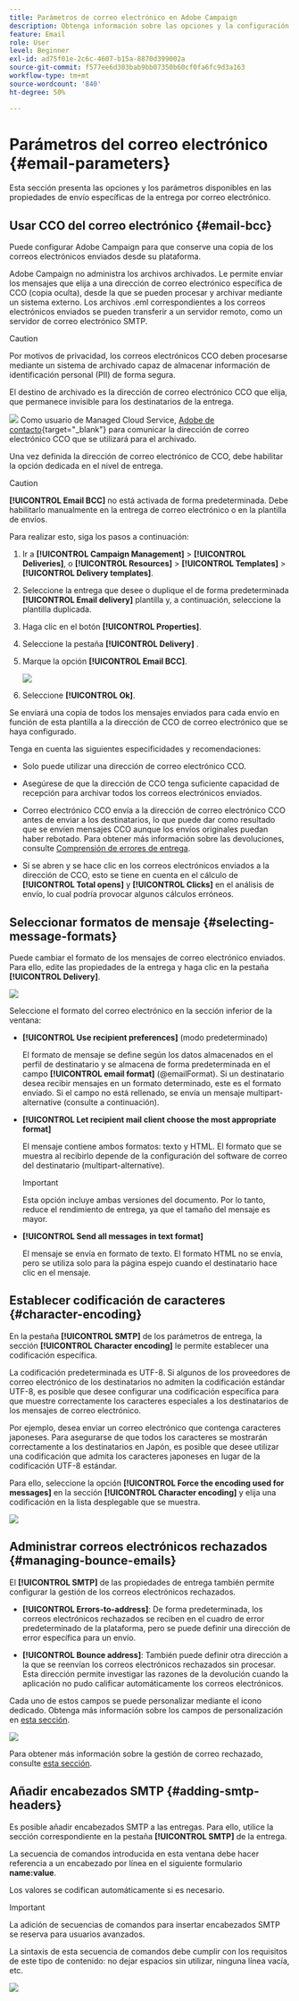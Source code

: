 ```yaml
---
title: Parámetros de correo electrónico en Adobe Campaign
description: Obtenga información sobre las opciones y la configuración específicas del envío de correo electrónico en Adobe Campaign.
feature: Email
role: User
level: Beginner
exl-id: ad75f01e-2c6c-4607-b15a-8870d399002a
source-git-commit: f577ee6d303bab9bb07350b60cf0fa6fc9d3a163
workflow-type: tm+mt
source-wordcount: '840'
ht-degree: 50%

---
```


# Parámetros del correo electrónico {#email-parameters}

Esta sección presenta las opciones y los parámetros disponibles en las propiedades de envío específicas de la entrega por correo electrónico.

## Usar CCO del correo electrónico {#email-bcc}

<!--
>[!NOTE]
>
>This capability is available starting Campaign v8.3. To check your version, refer to [this section](../start/compatibility-matrix.md#how-to-check-your-campaign-version-and-buildversion)-->

Puede configurar Adobe Campaign para que conserve una copia de los correos electrónicos enviados desde su plataforma.

Adobe Campaign no administra los archivos archivados. Le permite enviar los mensajes que elija a una dirección de correo electrónico específica de CCO (copia oculta), desde la que se pueden procesar y archivar mediante un sistema externo. Los archivos .eml correspondientes a los correos electrónicos enviados se pueden transferir a un servidor remoto, como un servidor de correo electrónico SMTP.

>[!CAUTION]
>
>Por motivos de privacidad, los correos electrónicos CCO deben procesarse mediante un sistema de archivado capaz de almacenar información de identificación personal (PII) de forma segura.

El destino de archivado es la dirección de correo electrónico CCO que elija, que permanece invisible para los destinatarios de la entrega.

![](../assets/do-not-localize/speech.png)  Como usuario de Managed Cloud Service, [Adobe de contacto](../start/campaign-faq.md#support){target="_blank"} para comunicar la dirección de correo electrónico CCO que se utilizará para el archivado.

Una vez definida la dirección de correo electrónico de CCO, debe habilitar la opción dedicada en el nivel de entrega.

>[!CAUTION]
>
>**[!UICONTROL Email BCC]** no está activada de forma predeterminada. Debe habilitarlo manualmente en la entrega de correo electrónico o en la plantilla de envíos.

Para realizar esto, siga los pasos a continuación:

1. Ir a **[!UICONTROL Campaign Management]** > **[!UICONTROL Deliveries]**, o **[!UICONTROL Resources]** > **[!UICONTROL Templates]** > **[!UICONTROL Delivery templates]**.
1. Seleccione la entrega que desee o duplique el de forma predeterminada **[!UICONTROL Email delivery]** plantilla y, a continuación, seleccione la plantilla duplicada.
1. Haga clic en el botón **[!UICONTROL Properties]**.
1. Seleccione la pestaña **[!UICONTROL Delivery]** .
1. Marque la opción **[!UICONTROL Email BCC]**.

   ![](assets/email-bcc.png)

1. Seleccione **[!UICONTROL Ok]**.

Se enviará una copia de todos los mensajes enviados para cada envío en función de esta plantilla a la dirección de CCO de correo electrónico que se haya configurado.

Tenga en cuenta las siguientes especificidades y recomendaciones:

* Solo puede utilizar una dirección de correo electrónico CCO.

* Asegúrese de que la dirección de CCO tenga suficiente capacidad de recepción para archivar todos los correos electrónicos enviados.

* Correo electrónico CCO <!--with Enhanced MTA--> envía a la dirección de correo electrónico CCO antes de enviar a los destinatarios, lo que puede dar como resultado que se envíen mensajes CCO aunque los envíos originales puedan haber rebotado. Para obtener más información sobre las devoluciones, consulte [Comprensión de errores de entrega](delivery-failures.md).

* Si se abren y se hace clic en los correos electrónicos enviados a la dirección de CCO, esto se tiene en cuenta en el cálculo de **[!UICONTROL Total opens]** y **[!UICONTROL Clicks]** en el análisis de envío, lo cual podría provocar algunos cálculos erróneos.

<!--Only successfully sent emails are taken in account, bounces are not.-->

## Seleccionar formatos de mensaje {#selecting-message-formats}

Puede cambiar el formato de los mensajes de correo electrónico enviados. Para ello, edite las propiedades de la entrega y haga clic en la pestaña **[!UICONTROL Delivery]**.

![](assets/email-message-format.png)

Seleccione el formato del correo electrónico en la sección inferior de la ventana:

* **[!UICONTROL Use recipient preferences]** (modo predeterminado)

  El formato de mensaje se define según los datos almacenados en el perfil de destinatario y se almacena de forma predeterminada en el campo **[!UICONTROL email format]** (@emailFormat). Si un destinatario desea recibir mensajes en un formato determinado, este es el formato enviado. Si el campo no está rellenado, se envía un mensaje multipart-alternative (consulte a continuación).

* **[!UICONTROL Let recipient mail client choose the most appropriate format]**

  El mensaje contiene ambos formatos: texto y HTML. El formato que se muestra al recibirlo depende de la configuración del software de correo del destinatario (multipart-alternative).

  >[!IMPORTANT]
  >
  >Esta opción incluye ambas versiones del documento. Por lo tanto, reduce el rendimiento de entrega, ya que el tamaño del mensaje es mayor.

* **[!UICONTROL Send all messages in text format]**

  El mensaje se envía en formato de texto. El formato HTML no se envía, pero se utiliza solo para la página espejo cuando el destinatario hace clic en el mensaje.

<!--
>[!NOTE]
>
>For more on defining the email content, see [this section]().-->

## Establecer codificación de caracteres {#character-encoding}

En la pestaña **[!UICONTROL SMTP]** de los parámetros de entrega, la sección **[!UICONTROL Character encoding]** le permite establecer una codificación específica.

La codificación predeterminada es UTF-8. Si algunos de los proveedores de correo electrónico de los destinatarios no admiten la codificación estándar UTF-8, es posible que desee configurar una codificación específica para que muestre correctamente los caracteres especiales a los destinatarios de los mensajes de correo electrónico.

Por ejemplo, desea enviar un correo electrónico que contenga caracteres japoneses. Para asegurarse de que todos los caracteres se mostrarán correctamente a los destinatarios en Japón, es posible que desee utilizar una codificación que admita los caracteres japoneses en lugar de la codificación UTF-8 estándar.

Para ello, seleccione la opción **[!UICONTROL Force the encoding used for messages]** en la sección **[!UICONTROL Character encoding]** y elija una codificación en la lista desplegable que se muestra.

![](assets/email-smtp-encoding.png)

## Administrar correos electrónicos rechazados {#managing-bounce-emails}

El **[!UICONTROL SMTP]** de las propiedades de entrega también permite configurar la gestión de los correos electrónicos rechazados.

* **[!UICONTROL Errors-to-address]**: De forma predeterminada, los correos electrónicos rechazados se reciben en el cuadro de error predeterminado de la plataforma, pero se puede definir una dirección de error específica para un envío.

* **[!UICONTROL Bounce address]**: También puede definir otra dirección a la que se reenvían los correos electrónicos rechazados sin procesar. Esta dirección permite investigar las razones de la devolución cuando la aplicación no pudo calificar automáticamente los correos electrónicos.

Cada uno de estos campos se puede personalizar mediante el icono dedicado. Obtenga más información sobre los campos de personalización en [esta sección](personalization-fields.md).

![](assets/email-smtp-bounce.png)

Para obtener más información sobre la gestión de correo rechazado, consulte [esta sección](delivery-failures.md#bounce-mail-management).

## Añadir encabezados SMTP {#adding-smtp-headers}

Es posible añadir encabezados SMTP a las entregas. Para ello, utilice la sección correspondiente en la pestaña **[!UICONTROL SMTP]** de la entrega.

La secuencia de comandos introducida en esta ventana debe hacer referencia a un encabezado por línea en el siguiente formulario **name:value**.

Los valores se codifican automáticamente si es necesario.

>[!IMPORTANT]
>
>La adición de secuencias de comandos para insertar encabezados SMTP se reserva para usuarios avanzados.
>
>La sintaxis de esta secuencia de comandos debe cumplir con los requisitos de este tipo de contenido: no dejar espacios sin utilizar, ninguna línea vacía, etc.

![](assets/email-smtp-headers.png)

<!--
## Generate mirror page {#generating-mirror-page}

The mirror page is an HTML page accessible online via a web browser. Its content is identical to the email. It can be useful if your recipients are experiencing rendering issues or broken images when trying to view your email in their inbox.

Learn how to insert a link to the mirror page in [this section](mirror-page.md).-->
